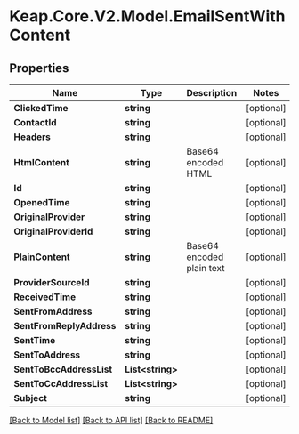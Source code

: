 # Keap.Core.V2.Model.EmailSentWithContent

## Properties

Name | Type | Description | Notes
------------ | ------------- | ------------- | -------------
**ClickedTime** | **string** |  | [optional] 
**ContactId** | **string** |  | [optional] 
**Headers** | **string** |  | [optional] 
**HtmlContent** | **string** | Base64 encoded HTML | [optional] 
**Id** | **string** |  | [optional] 
**OpenedTime** | **string** |  | [optional] 
**OriginalProvider** | **string** |  | [optional] 
**OriginalProviderId** | **string** |  | [optional] 
**PlainContent** | **string** | Base64 encoded plain text | [optional] 
**ProviderSourceId** | **string** |  | [optional] 
**ReceivedTime** | **string** |  | [optional] 
**SentFromAddress** | **string** |  | [optional] 
**SentFromReplyAddress** | **string** |  | [optional] 
**SentTime** | **string** |  | [optional] 
**SentToAddress** | **string** |  | [optional] 
**SentToBccAddressList** | **List&lt;string&gt;** |  | [optional] 
**SentToCcAddressList** | **List&lt;string&gt;** |  | [optional] 
**Subject** | **string** |  | [optional] 

[[Back to Model list]](../README.md#documentation-for-models) [[Back to API list]](../README.md#documentation-for-api-endpoints) [[Back to README]](../README.md)

